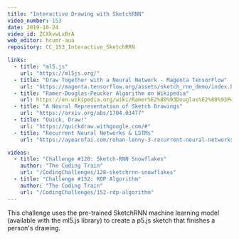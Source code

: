 ```yaml
---
title: "Interactive Drawing with SketchRNN"
video_number: 153
date: 2019-10-24
video_id: ZCXkvwLxBrA
web_editor: hcumr-aua
repository: CC_153_Interactive_SketchRRN

links:
  - title: "ml5.js"
    url: "https://ml5js.org/"
  - title: "Draw Together with a Neural Network - Magenta TensorFlow"
    url: "https://magenta.tensorflow.org/assets/sketch_rnn_demo/index.html"
  - title: "Ramer-Douglas-Peucker Algorithm on Wikipedia"
    url: https://en.wikipedia.org/wiki/Ramer%E2%80%93Douglas%E2%80%93Peucker_algorithm
  - title: "A Neural Representation of Sketch Drawings"
    url: "https://arxiv.org/abs/1704.03477"
  - title: "Quick, Draw!"
    url: "https://quickdraw.withgoogle.com/#"
  - title: "Recurrent Neural Networks & LSTMs"
    url: "https://ayearofai.com/rohan-lenny-3-recurrent-neural-networks-10300100899b"

videos:
  - title: "Challenge #128: Sketch-RNN Snowflakes"
    author: "The Coding Train"
    url: "/CodingChallenges/128-sketchrnn-snowflakes"
  - title: "Challenge #152: RDP Algorithm"
    author: "The Coding Train"
    url: "/CodingChallenges/152-rdp-algorithm"
---
```


This challenge uses  the pre-trained SketchRNN machine learning model (available with the ml5.js library) to create a p5.js sketch that finishes a person's drawing.
